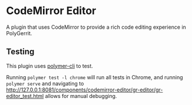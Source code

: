 # CodeMirror Editor

A plugin that uses CodeMirror to provide a rich code editing experience in PolyGerrit.

## Testing

This plugin uses [polymer-cli](https://www.polymer-project.org/1.0/docs/tools/polymer-cli#install) to test.

Running `polymer test -l chrome` will run all tests in Chrome, and running `polymer serve` and navigating to http://127.0.0.1:8081/components/codemirror-editor/gr-editor/gr-editor_test.html allows for manual debugging.